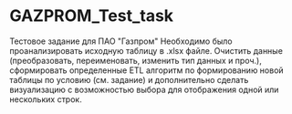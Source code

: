 # GAZPROM_Test_task
Тестовое задание для ПАО "Газпром"
Необходимо было проанализировать исходную таблицу в .xlsx файле. Очистить данные (преобразовать, переименовать, изменить тип данных и проч.), сформировать определенные ETL алгоритм по формированию новой таблицы по условию (см. задание) и дополнительно сделать визуализацию с возможностью выбора для отображения одной или нескольких строк.
